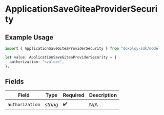 # ApplicationSaveGiteaProviderSecurity

## Example Usage

```typescript
import { ApplicationSaveGiteaProviderSecurity } from "dokploy-sdk/models/operations";

let value: ApplicationSaveGiteaProviderSecurity = {
  authorization: "<value>",
};
```

## Fields

| Field              | Type               | Required           | Description        |
| ------------------ | ------------------ | ------------------ | ------------------ |
| `authorization`    | *string*           | :heavy_check_mark: | N/A                |